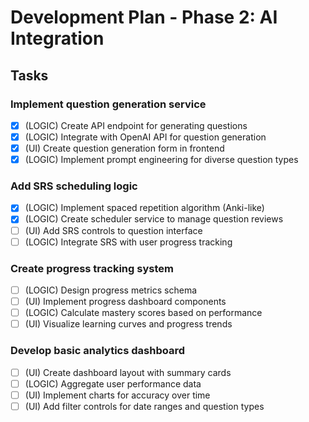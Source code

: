 # Development Plan - Phase 2: AI Integration

## Tasks

### Implement question generation service
- [x] (LOGIC) Create API endpoint for generating questions
- [x] (LOGIC) Integrate with OpenAI API for question generation
- [x] (UI) Create question generation form in frontend
- [x] (LOGIC) Implement prompt engineering for diverse question types

### Add SRS scheduling logic
- [x] (LOGIC) Implement spaced repetition algorithm (Anki-like)
- [x] (LOGIC) Create scheduler service to manage question reviews
- [ ] (UI) Add SRS controls to question interface
- [ ] (LOGIC) Integrate SRS with user progress tracking

### Create progress tracking system
- [ ] (LOGIC) Design progress metrics schema
- [ ] (UI) Implement progress dashboard components
- [ ] (LOGIC) Calculate mastery scores based on performance
- [ ] (UI) Visualize learning curves and progress trends

### Develop basic analytics dashboard
- [ ] (UI) Create dashboard layout with summary cards
- [ ] (LOGIC) Aggregate user performance data
- [ ] (UI) Implement charts for accuracy over time
- [ ] (UI) Add filter controls for date ranges and question types